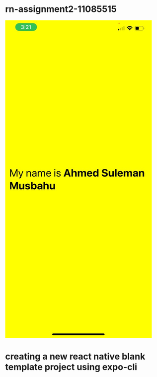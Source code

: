 # rn-assignment2-11085515
![my-app](<WhatsApp Image 2024-05-26 at 23.21.19_8c9630c2.jpg>)
# creating a new react native blank template project using expo-cli